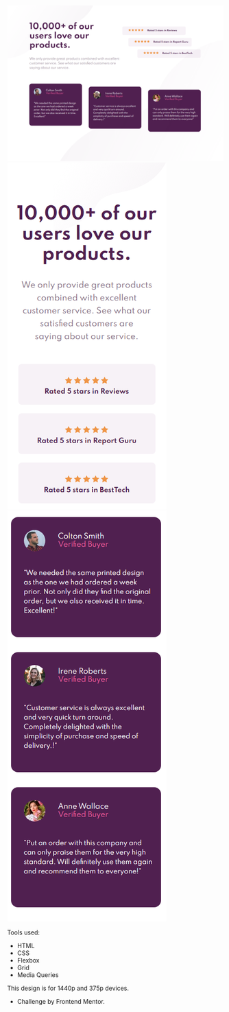 ![Desktop](images/Desktop.png)
![Mobile1](images/mobile1.png)
![Mobile2](images/mobile2.png)

Tools used:

- HTML
- CSS
- Flexbox
- Grid
- Media Queries

This design is for 1440p and 375p devices.

- Challenge by Frontend Mentor.
